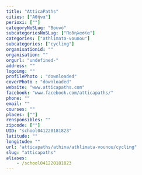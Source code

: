 ```yaml
---
title: "AtticaPaths"
cities: ["Αθήνα"]
perioxi: [""]
categoryNoSLug: "Βουνό"
subcategoriesNoSLug: ["Ποδηλασία"]
categories: ["athlimata-vounou"]
subcategories: ["cycling"]
organisationid: ""
organisation: ""
orgurl: "undefined-"
address: ""
logoimg: ""
profilePhoto : "downloaded"
coverPhoto : "downloaded"
website: "www.atticapaths.com"
facebook: "www.facebook.com/atticapaths/"
phone: ""
email: ""
courses: ""
places: [""]
rensponsibles: ""
zipcode: [""]
UID: "school041220181823"
latitude: ""
longitude: ""
url: "atticapaths/athina/athlimata-vounou/cycling"
slug: "atticapaths"
aliases:
    - /school041220181823
---
```





